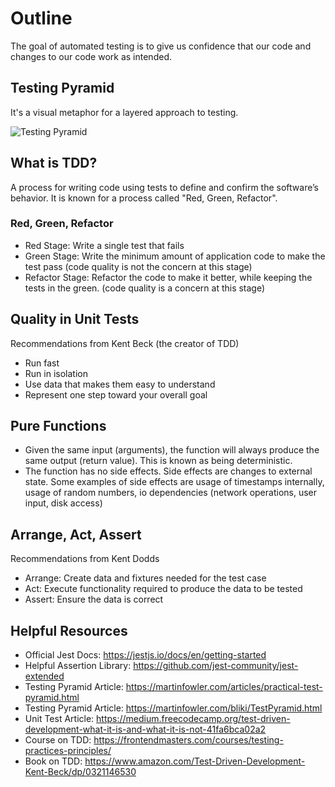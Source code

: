 # Outline

The goal of automated testing is to give us confidence that our code and changes to our code work as intended.

## Testing Pyramid

It's a visual metaphor for a layered approach to testing.

![Testing Pyramid](https://martinfowler.com/articles/practical-test-pyramid/testPyramid.png)

## What is TDD?

A process for writing code using tests to define and confirm the software’s behavior. It is known for a process called "Red, Green, Refactor".

### Red, Green, Refactor

- Red Stage: Write a single test that fails
- Green Stage: Write the minimum amount of application code to make the test pass (code quality is not the concern at this stage)
- Refactor Stage: Refactor the code to make it better, while keeping the tests in the green. (code quality is a concern at this stage)

## Quality in Unit Tests

Recommendations from Kent Beck (the creator of TDD)

- Run fast
- Run in isolation
- Use data that makes them easy to understand
- Represent one step toward your overall goal

## Pure Functions

- Given the same input (arguments), the function will always produce the same output (return value). This is known as being deterministic.
- The function has no side effects. Side effects are changes to external state. Some examples of side effects are usage of timestamps internally, usage of random numbers, io dependencies (network operations, user input, disk access)

## Arrange, Act, Assert

Recommendations from Kent Dodds

- Arrange: Create data and fixtures needed for the test case
- Act: Execute functionality required to produce the data to be tested
- Assert: Ensure the data is correct

## Helpful Resources

- Official Jest Docs: https://jestjs.io/docs/en/getting-started
- Helpful Assertion Library: https://github.com/jest-community/jest-extended
- Testing Pyramid Article: https://martinfowler.com/articles/practical-test-pyramid.html
- Testing Pyramid Article: https://martinfowler.com/bliki/TestPyramid.html
- Unit Test Article: https://medium.freecodecamp.org/test-driven-development-what-it-is-and-what-it-is-not-41fa6bca02a2
- Course on TDD: https://frontendmasters.com/courses/testing-practices-principles/
- Book on TDD: https://www.amazon.com/Test-Driven-Development-Kent-Beck/dp/0321146530
